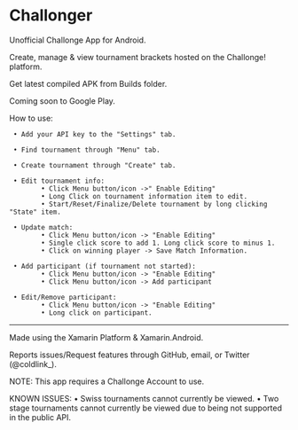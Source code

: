 # Challonger
Unofficial Challonge App for Android.

Create, manage & view tournament brackets hosted on the Challonge! platform.

Get latest compiled APK from Builds folder.

Coming soon to Google Play.

How to use:
     
     • Add your API key to the "Settings" tab.

     • Find tournament through "Menu" tab.

     • Create tournament through "Create" tab.

     • Edit tournament info:
            • Click Menu button/icon ->" Enable Editing"
            • Long Click on tournament information item to edit.
            • Start/Reset/Finalize/Delete tournament by long clicking "State" item.

     • Update match:
            • Click Menu button/icon -> "Enable Editing"
            • Single click score to add 1. Long click score to minus 1.
            • Click on winning player -> Save Match Information.

     • Add participant (if tournament not started):
            • Click Menu button/icon -> "Enable Editing"
            • Click Menu button/icon -> Add participant

     • Edit/Remove participant:
            • Click Menu button/icon -> "Enable Editing"
            • Long click on participant.
--------------------
Made using the Xamarin Platform & Xamarin.Android.

Reports issues/Request features through GitHub, email, or Twitter (@coldlink_).

NOTE: This app requires a Challonge Account to use.

KNOWN ISSUES:
     • Swiss tournaments cannot currently be viewed.
     • Two stage tournaments cannot currently be viewed due to being not supported in the public API.
